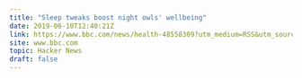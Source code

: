 ```yaml
---
title: "Sleep tweaks boost night owls' wellbeing"
date: 2019-06-10T12:40:21Z
link: https://www.bbc.com/news/health-48558309?utm_medium=RSS&utm_source=hune
site: www.bbc.com
topic: Hacker News
draft: false
---
```

